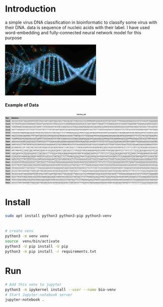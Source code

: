 # Introduction

a simple virus DNA classification in bioinformatic to classify some virus with their DNA.
data is sequence of nucleic acids with their label.
I have used word-embedding and fully-connected neural network model for this purpose

![DNA](./readme_files/DNA.jpeg)

#### Example of Data
![DNA](./readme_files/data.png)

# Install

```bash
sudo apt install python3 python3-pip python3-venv


# create venv
python3 -m venv venv
source  venv/bin/activate
python3 -U pip install -U pip
python3 -m pip install -r requirements.txt
```

# Run

```bash
# Add this venv to jupyter
python3 -m ipykernel install --user --name bio-venv
# Start Jupyter-notebook server
jupyter-notebook .

```
